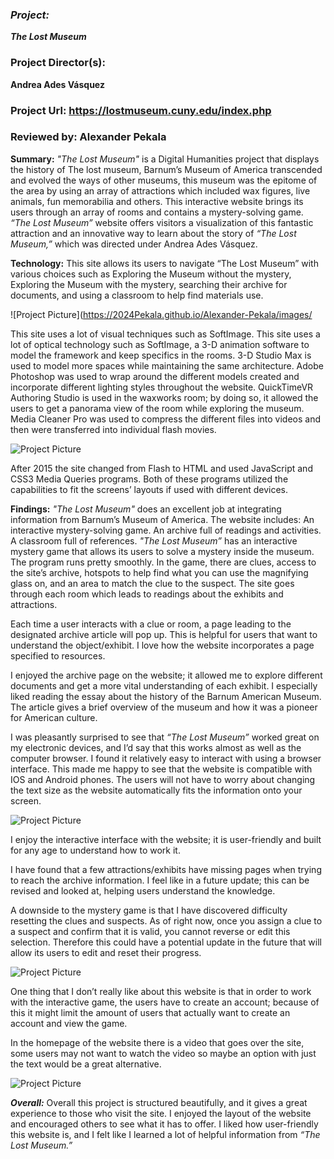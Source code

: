 ### _Project:_  
**_The Lost Museum_**

### **Project Director(s):**
**Andrea Ades Vásquez**


### **Project Url:** https://lostmuseum.cuny.edu/index.php


### **Reviewed by: Alexander Pekala**



**Summary:** 
_"The Lost Museum"_ is a Digital Humanities project that displays the history of The lost museum, Barnum’s Museum of America transcended and evolved the ways of other museums, this museum was the epitome of the area by using an array of attractions which included wax figures, live animals, fun memorabilia and others. This interactive website brings its users through an array of rooms and contains a mystery-solving game. _“The Lost Museum”_ website offers visitors a visualization of this fantastic attraction and an innovative way to learn about the story of _“The Lost Museum,”_ which was directed under Andrea Ades Vásquez.

**Technology:**
 This site allows its users to navigate “The Lost Museum” with various choices such as Exploring the Museum without the mystery, Exploring the Museum with the mystery, searching their archive for documents, and using a classroom to help find materials use. 


![Project Picture](https://2024Pekala.github.io/Alexander-Pekala/images/


This site uses a lot of visual techniques such as SoftImage. This site uses a lot of optical technology such as SoftImage, a 3-D animation software to model the framework and keep specifics in the rooms. 3-D Studio Max is used to model more spaces while maintaining the same architecture. Adobe Photoshop was used to wrap around the different models created and incorporate different lighting styles throughout the website. QuickTimeVR Authoring Studio is used in the waxworks room; by doing so, it allowed the users to get a panorama view of the room while exploring the museum. Media Cleaner Pro was used to compress the different files into videos and then were transferred into individual flash movies. 

![Project Picture](https://2024Pekala.github.io/Alexander-Pekala/images/Options.png)


After 2015 the site changed from Flash to HTML and used JavaScript and CSS3 Media Queries programs. Both of these programs utilized the capabilities to fit the screens’ layouts if used with different devices. 




**Findings:**
_"The Lost Museum"_ does an excellent job at integrating information from Barnum’s Museum of America. The website includes:
An interactive mystery-solving game.
 An archive full of readings and activities.
 A classroom full of references.
_"The Lost Museum”_ has an interactive mystery game that allows its users to solve a mystery inside the museum. The program runs pretty smoothly. In the game, there are clues, access to the site’s archive, hotspots to help find what you can use the magnifying glass on, and an area to match the clue to the suspect. The site goes through each room which leads to readings about the exhibits and attractions. 



Each time a user interacts with a clue or room, a page leading to the designated archive article will pop up. This is helpful for users that want to understand the object/exhibit. I love how the website incorporates a page specified to resources. 


I enjoyed the archive page on the website; it allowed me to explore different documents and get a more vital understanding of each exhibit. I especially liked reading the essay about the history of the Barnum American Museum. The article gives a brief overview of the museum and how it was a pioneer for American culture. 

I was pleasantly surprised to see that _“The Lost Museum”_ worked great on my electronic devices, and I’d say that this works almost as well as the computer browser. I found it relatively easy to interact with using a browser interface. This made me happy to see that the website is compatible with IOS and Android phones. The users will not have to worry about changing the text size as the website automatically fits the information onto your screen. 

![Project Picture](https://2024Pekala.github.io/Alexander-Pekala/images/MobileFriendly.png)



I enjoy the interactive interface with the website; it is user-friendly and built for any age to understand how to work it. 

I have found that a few attractions/exhibits have missing pages when trying to reach the archive information. I feel like in a future update; this can be revised and looked at, helping users understand the knowledge. 


A downside to the mystery game is that I have discovered difficulty resetting the clues and suspects. As of right now, once you assign a clue to a suspect and confirm that it is valid, you cannot reverse or edit this selection. Therefore this could have a potential update in the future that will allow its users to edit and reset their progress. 

![Project Picture](https://2024Pekala.github.io/Alexander-Pekala/images/Clue.png)


One thing that I don’t really like about this website is that in order to work with the interactive game, the users have to create an account; because of this it might limit the amount of users that actually want to create an account and view the game. 

In the homepage of the website there is a video that goes over the site, some users may not want to watch the video so maybe an option with just the text would be a great alternative. 

![Project Picture](https://2024Pekala.github.io/Alexander-Pekala/images/LostMuseum.png)

**_Overall:_** 
Overall this project is structured beautifully, and it gives a great experience to those who visit the site. I enjoyed the layout of the website and encouraged others to see what it has to offer. I liked how user-friendly this website is, and I felt like I learned a lot of helpful information from _“The Lost Museum.”_ 


